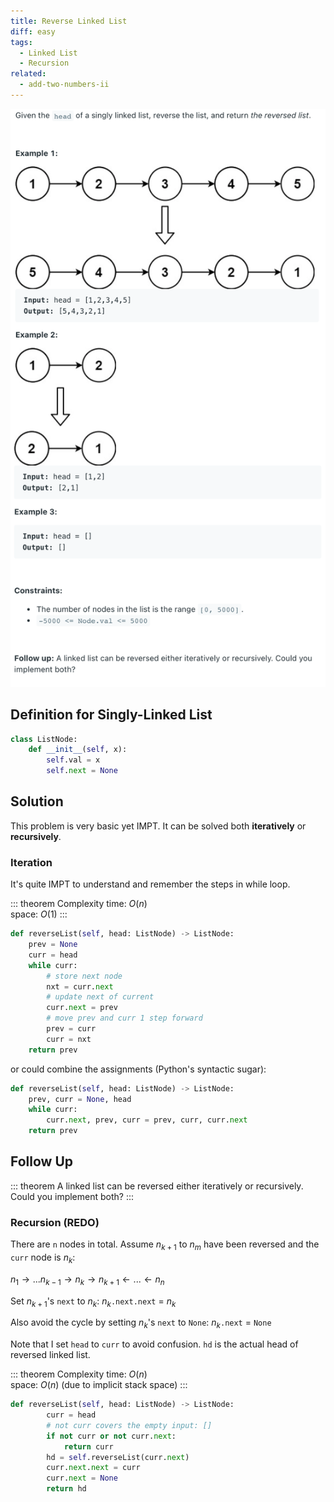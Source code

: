 ```yaml
---
title: Reverse Linked List
diff: easy
tags:
  - Linked List
  - Recursion
related:
  - add-two-numbers-ii
---
```


<img class="medium-zoom" src="/algo/reverse-linked-list.png" alt="https://leetcode.com/problems/reverse-linked-list">

## Definition for Singly-Linked List

```py
class ListNode:
    def __init__(self, x):
        self.val = x
        self.next = None
```

## Solution

This problem is very basic yet IMPT. It can be solved both **iteratively** or **recursively**.

### Iteration

It's quite IMPT to understand and remember the steps in while loop.

::: theorem Complexity
time: $O(n)$  
space: $O(1)$
:::

```py
def reverseList(self, head: ListNode) -> ListNode:
    prev = None
    curr = head
    while curr:
        # store next node
        nxt = curr.next
        # update next of current
        curr.next = prev
        # move prev and curr 1 step forward
        prev = curr
        curr = nxt
    return prev
```

or could combine the assignments (Python's syntactic sugar):

```py
def reverseList(self, head: ListNode) -> ListNode:
    prev, curr = None, head
    while curr:
        curr.next, prev, curr = prev, curr, curr.next
    return prev
```

## Follow Up

::: theorem
A linked list can be reversed either iteratively or recursively. Could you implement both?
:::

### Recursion (REDO)

There are `n` nodes in total. Assume $n_{k+1}$ to $n_m$ have been reversed and the `curr` node is $n_k$:

$n_1 \rightarrow ... n_{k-1} \rightarrow n_k \rightarrow n_{k+1} \leftarrow ... \leftarrow n_n$

Set $n_{k+1}$'s `next` to $n_k$: $n_k$`.next.next` = $n_k$

Also avoid the cycle by setting $n_k$'s `next` to `None`: $n_k$`.next` = `None`

Note that I set `head` to `curr` to avoid confusion. `hd` is the actual head of reversed linked list.

::: theorem Complexity
time: $O(n)$  
space: $O(n)$ (due to implicit stack space)
:::

```py
def reverseList(self, head: ListNode) -> ListNode:
        curr = head
        # not curr covers the empty input: []
        if not curr or not curr.next:
            return curr
        hd = self.reverseList(curr.next)
        curr.next.next = curr
        curr.next = None
        return hd
```

